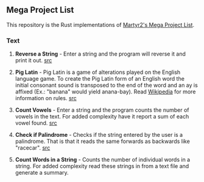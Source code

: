 ## Mega Project List

This repository is the Rust implementations of [Martyr2's Mega Project List](https://www.dreamincode.net/forums/topic/78802-martyr2s-mega-project-ideas-list/).

### Text

1. **Reverse a String** - Enter a string and the program will reverse it and print it out. [src](./reverse-a-string/src/lib.rs)

2. **Pig Latin** - Pig Latin is a game of alterations played on the English language game. To create the Pig Latin form of an English word the initial consonant sound is transposed to the end of the word and an ay is affixed (Ex.: "banana" would yield anana-bay). Read [Wikipedia](https://en.wikipedia.org/wiki/Pig_Latin) for more information on rules. [src](./pig_latin/src/lib.rs)

3. **Count Vowels** - Enter a string and the program counts the number of vowels in the text. For added complexity have it report a sum of each vowel found. [src](./vowels_counter/src/lib.rs)

4. **Check if Palindrome** - Checks if the string entered by the user is a palindrome. That is that it reads the same forwards as backwards like "racecar". [src](./palindrome/src/lib.rs)

5. **Count Words in a String** - Counts the number of individual words in a string. For added complexity read these strings in from a text file and generate a summary.
